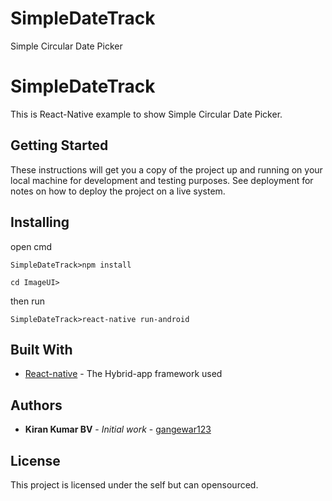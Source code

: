 # SimpleDateTrack
Simple Circular Date Picker
# SimpleDateTrack

This is React-Native example to show Simple Circular Date Picker.

## Getting Started

These instructions will get you a copy of the project up and running on your local machine for development and testing purposes. See deployment for notes on how to deploy the project on a live system.

## Installing
open cmd
```
SimpleDateTrack>npm install
```
```
cd ImageUI>
```
then run
```
SimpleDateTrack>react-native run-android
```
## Built With

* [React-native](https://facebook.github.io/react-native/) - The Hybrid-app framework used

## Authors

* **Kiran Kumar BV** - *Initial work* - [gangewar123](https://github.com/gangewar123?tab=repositories)

## License

This project is licensed under the self but can opensourced.
